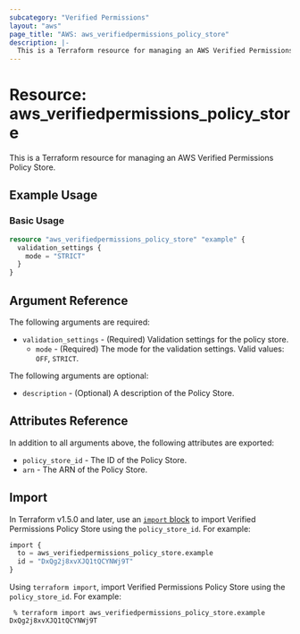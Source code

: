```yaml
---
subcategory: "Verified Permissions"
layout: "aws"
page_title: "AWS: aws_verifiedpermissions_policy_store"
description: |-
  This is a Terraform resource for managing an AWS Verified Permissions Policy Store.
---
```


# Resource: aws_verifiedpermissions_policy_store

This is a Terraform resource for managing an AWS Verified Permissions Policy Store.

## Example Usage

### Basic Usage

```terraform
resource "aws_verifiedpermissions_policy_store" "example" {
  validation_settings {
    mode = "STRICT"
  }
}
```

## Argument Reference

The following arguments are required:

* `validation_settings` - (Required) Validation settings for the policy store.
    * `mode` - (Required) The mode for the validation settings. Valid values: `OFF`, `STRICT`.

The following arguments are optional:

* `description` - (Optional) A description of the Policy Store.

## Attributes Reference

In addition to all arguments above, the following attributes are exported:

* `policy_store_id` - The ID of the Policy Store.
* `arn` - The ARN of the Policy Store.

## Import

In Terraform v1.5.0 and later, use an [`import` block](https://developer.hashicorp.com/terraform/language/import) to import Verified Permissions Policy Store using the `policy_store_id`. For example:

```terraform
import {
  to = aws_verifiedpermissions_policy_store.example
  id = "DxQg2j8xvXJQ1tQCYNWj9T"
}
```

Using `terraform import`, import Verified Permissions Policy Store using the `policy_store_id`. For example:

```console
 % terraform import aws_verifiedpermissions_policy_store.example DxQg2j8xvXJQ1tQCYNWj9T
```

